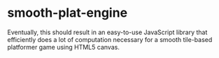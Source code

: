 # smooth-plat-engine
Eventually, this should result in an easy-to-use JavaScript library that efficiently does a lot of computation necessary for a smooth tile-based platformer game using HTML5 canvas.